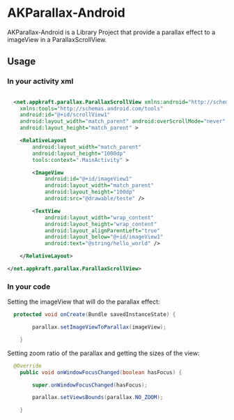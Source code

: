 AKParallax-Android 
================

AKParallax-Android  is a Library Project that provide a parallax effect to a imageView in a ParallaxScrollView.

## Usage

### In your activity xml

``` xml

  <net.appkraft.parallax.ParallaxScrollView xmlns:android="http://schemas.android.com/apk/res/android"
    xmlns:tools="http://schemas.android.com/tools"
    android:id="@+id/scrollView1"
    android:layout_width="match_parent" android:overScrollMode="never"
    android:layout_height="match_parent" > 

    <RelativeLayout
        android:layout_width="match_parent"
        android:layout_height="1000dp"
        tools:context=".MainActivity" >

        <ImageView
            android:id="@+id/imageView1"
            android:layout_width="match_parent"
            android:layout_height="100dp"
            android:src="@drawable/teste" />

        <TextView
            android:layout_width="wrap_content"
            android:layout_height="wrap_content"
            android:layout_alignParentLeft="true"
            android:layout_below="@+id/imageView1"
            android:text="@string/hello_world" />

    </RelativeLayout>

</net.appkraft.parallax.ParallaxScrollView>

```

### In your code

Setting the imageView that will do the parallax effect:

``` java
  protected void onCreate(Bundle savedInstanceState) {

		parallax.setImageViewToParallax(imageView);

	}
```
Setting zoom ratio of the parallax and getting the sizes of the view:

``` java
  @Override
	public void onWindowFocusChanged(boolean hasFocus) {

		super.onWindowFocusChanged(hasFocus);

		parallax.setViewsBounds(parallax.NO_ZOOM);

	}
```
